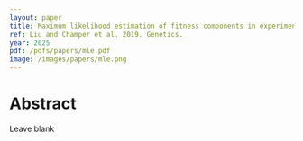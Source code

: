 ```yaml
---
layout: paper
title: Maximum likelihood estimation of fitness components in experimental evolution
ref: Liu and Champer et al. 2019. Genetics.
year: 2025
pdf: /pdfs/papers/mle.pdf
image: /images/papers/mle.png
---
```


# Abstract

Leave blank
